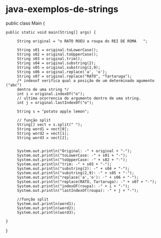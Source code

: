 # java-exemplos-de-strings

public class Main {

	public static void main(String[] args) {

		 String original = "o RATO ROEU a roupa do REI DE ROMA   ";
		 
		 String s01 = original.toLowerCase();
		 String s02 = original.toUpperCase();
		 String s03 = original.trim();
		 String s04 = original.substring(2);
		 String s05 = original.substring(2,9);
		 String s06 = original.replace('a', 'o');
		 String s07 = original.replace("RATO", "Tartaruga");
		 /* indexof verifica qual a posição de um determinado agumento ("abc") 
		 dentro de uma string */
		 int i = original.indexOf("o");
		 // ultima ocorrencia do argumento dentro de uma string.
		 int j = original.lastIndexOf("o");
		 
		 String s = "potato apple lemon";
		 
		 // função split
		 String[] vect = s.split(" ");
		 String word1 = vect[0];
		 String word2 = vect[1];
		 String word3 = vect[2];
		 
		 
		 System.out.println("Original: -" + original + "-");
		 System.out.println("toLowerCase: -" + s01 + "-");
		 System.out.println("toUpperCase: -" + s02 + "-");
		 System.out.println("trim: -" + s03 + "-");
		 System.out.println("substring(2): -" + s04 + "-");
		 System.out.println("substring(2,9): -" + s05 + "-");
		 System.out.println("replace('a','o'): -" + s06 + "-");
		 System.out.println("replace(RATO, Tartaruga): -" + s07 + "-");
		 System.out.println("indexOF(roupa): -" + i + "-");
		 System.out.println("lastIndexOf(roupa): -" + j + "-");
		 
		 //função split
		 System.out.println(word1);
		 System.out.println(word2);
		 System.out.println(word3);
		 
	}

}
